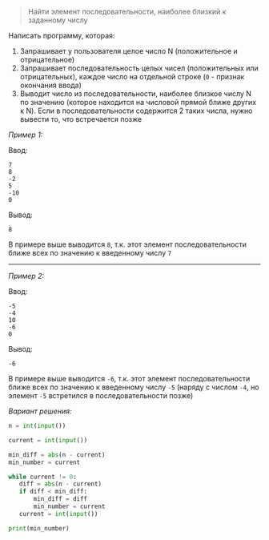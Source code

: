 > Найти элемент последовательности, наиболее близкий к заданному числу

Написать программу, которая:
1. Запрашивает у пользователя целое число N (положительное и отрицательное)
2. Запрашивает последовательность целых чисел (положительных или отрицательных), каждое число на отдельной строке (`0` - признак окончания ввода)
3. Выводит число из последовательности, наиболее близкое числу N по значению (которое находится на числовой прямой ближе других к N). Если в последовательности содержится 2 таких числа, нужно вывести то, что встречается позже


_Пример 1:_

Ввод:
```
7
8
-2
5
-10
0
```

Вывод:
```
8
```

В примере выше выводится `8`, т.к. этот элемент последовательности ближе всех по значению к введенному числу `7`

---

 _Пример 2:_

Ввод:
 ```
 -5
 -4
 10
 -6
 0
 ```
 Вывод:
 ```
 -6
 ```

В примере выше выводится `-6`, т.к. этот элемент последовательности ближе всех по значению к введенному числу `-5` (наряду с числом `-4`, но элемент `-5` встретился в последовательности позже)

 _Вариант решения:_

 ```python
n = int(input())

current = int(input())

min_diff = abs(n - current)
min_number = current 

while current != 0:
    diff = abs(n - current)
    if diff < min_diff:
        min_diff = diff
        min_number = current
    current = int(input())

print(min_number)
 ```